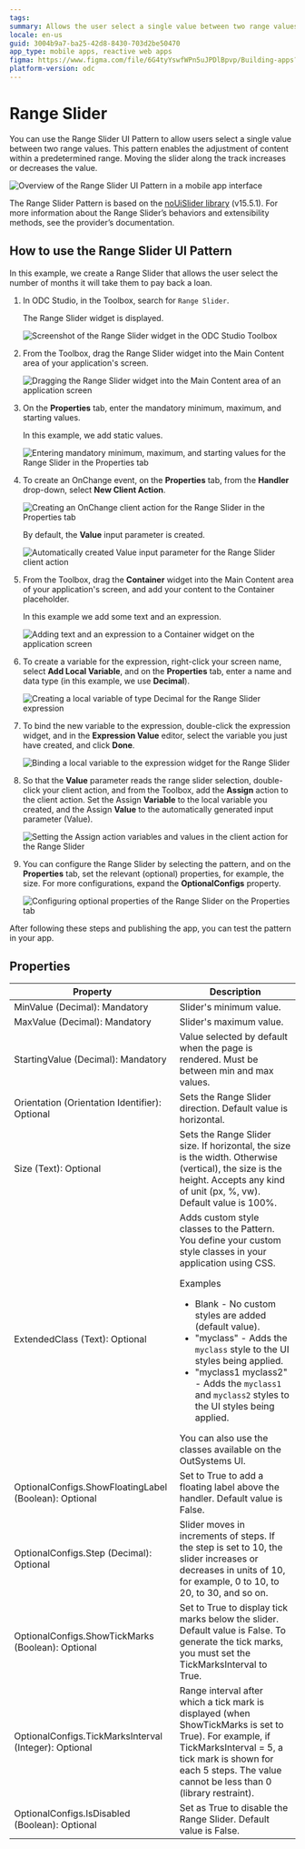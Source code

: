 ```yaml
---
tags: 
summary: Allows the user select a single value between two range values.
locale: en-us
guid: 3004b9a7-ba25-42d8-8430-703d2be50470
app_type: mobile apps, reactive web apps
figma: https://www.figma.com/file/6G4tyYswfWPn5uJPDlBpvp/Building-apps?type=design&node-id=3203%3A16464&t=ZwHw8hXeFhwYsO5V-1
platform-version: odc
---
```


# Range Slider

You can use the Range Slider UI Pattern to allow users select a single value between two range values. This pattern enables the adjustment of content within a predetermined range. Moving the slider along the track increases or decreases the value.  

![Overview of the Range Slider UI Pattern in a mobile app interface](images/rangeslider-overview.png "Range Slider Overview")

<div class="info" markdown="1">

The Range Slider Pattern is based on the [noUiSlider library](https://refreshless.com/nouislider/) (v15.5.1). For more information about the Range Slider’s behaviors and extensibility methods, see the provider’s documentation.

</div>

## How to use the Range Slider UI Pattern

In this example, we create a Range Slider that allows the user select the number of months it will take them to pay back a loan.

1. In ODC Studio, in the Toolbox, search for `Range Slider`.

    The Range Slider widget is displayed.

    ![Screenshot of the Range Slider widget in the ODC Studio Toolbox](images/rangeslider-widget-ss.png "Range Slider Widget in Toolbox")

1. From the Toolbox, drag the Range Slider widget into the Main Content area of your application's screen.

    ![Dragging the Range Slider widget into the Main Content area of an application screen](images/rangeslider-dragwidget-ss.png "Dragging Range Slider Widget")

1. On the **Properties** tab, enter the mandatory minimum, maximum, and starting values. 
    
    In this example, we add static values.

    ![Entering mandatory minimum, maximum, and starting values for the Range Slider in the Properties tab](images/rangeslider-prop-vals-ss.png "Adding Mandatory Values to Range Slider")

1. To create an OnChange event, on the **Properties** tab, from the **Handler** drop-down, select **New Client Action**.

    ![Creating an OnChange client action for the Range Slider in the Properties tab](images/rangeslider-clientaction-ss.png "Creating Client Action for Range Slider")

    By default, the **Value** input parameter is created.  

    ![Automatically created Value input parameter for the Range Slider client action](images/rangeslider-value-input-ss.png "Value Input Parameter Creation")

1. From the Toolbox, drag the **Container** widget into the Main Content area of your application's screen, and add your content to the Container placeholder.

    In this example we add some text and an expression.

    ![Adding text and an expression to a Container widget on the application screen](images/rangeslider-container-ss.png "Adding Content to Container")

1. To create a variable for the expression, right-click your screen name, select **Add Local Variable**, and on the **Properties** tab, enter a name and data type (in this example, we use **Decimal**).

    ![Creating a local variable of type Decimal for the Range Slider expression](images/rangeslider-locvar-ss.png "Creating a Local Variable")

1. To bind the new variable to the expression, double-click the expression widget, and in the **Expression Value** editor, select the variable you just have created, and click **Done**.

    ![Binding a local variable to the expression widget for the Range Slider](images/rangeslider-expression-ss.png "Binding Variable to Expression")

1. So that the **Value** parameter reads the range slider selection, double-click your client action, and from the Toolbox, add the **Assign** action to the client action. Set the Assign **Variable** to the local variable you created, and the Assign **Value** to the automatically generated input parameter (Value).

    ![Setting the Assign action variables and values in the client action for the Range Slider](images/rangeslider-assign-ss.png "Setting Assign Variables and Values")

1.  You can configure the Range Slider by selecting the pattern, and on the **Properties** tab, set the relevant (optional) properties, for example, the size. For more configurations, expand the **OptionalConfigs** property.

    ![Configuring optional properties of the Range Slider on the Properties tab](images/rangeslider-properties-ss.png "Configuring Range Slider Properties")

After following these steps and publishing the app, you can test the pattern in your app.

## Properties

| Property                                              | Description                                                                                                                                                                                                                                                                                                                                                                                                                                                                                                                                                                                                                             |
|-------------------------------------------------------|-----------------------------------------------------------------------------------------------------------------------------------------------------------------------------------------------------------------------------------------------------------------------------------------------------------------------------------------------------------------------------------------------------------------------------------------------------------------------------------------------------------------------------------------------------------------------------------------------------------------------------------------|
| MinValue (Decimal): Mandatory                         | Slider's minimum value.                                                                                                                                                                                                                                                                                                                                                                                                                                                                                                                                                                                                                 |
| MaxValue (Decimal): Mandatory                         | Slider's maximum value.                                                                                                                                                                                                                                                                                                                                                                                                                                                                                                                                                                                                                 |
| StartingValue (Decimal): Mandatory                    | Value selected by default when the page is rendered. Must be between min and max values.                                                                                                                                                                                                                                                                                                                                                                                                                                                                                                                                                |
| Orientation (Orientation Identifier): Optional        | Sets the Range Slider direction. Default value is horizontal.                                                                                                                                                                                                                                                                                                                                                                                                                                                                                                                                                                           |
| Size (Text): Optional                                 | Sets the Range Slider size. If horizontal, the size is the width. Otherwise (vertical), the size is the height.  Accepts any kind of unit (px, %, vw). Default value is 100%.                                                                                                                                                                                                                                                                                                                                                                                                                                                           |
| ExtendedClass (Text): Optional                        | Adds custom style classes to the Pattern. You define your custom style classes in your application using CSS. <p>Examples <ul><li>Blank - No custom styles are added (default value).</li><li>"myclass" - Adds the ``myclass`` style to the UI styles being applied.</li><li>"myclass1 myclass2" - Adds the ``myclass1`` and ``myclass2`` styles to the UI styles being applied.</li></ul></p>You can also use the classes available on the OutSystems UI. |
| OptionalConfigs.ShowFloatingLabel (Boolean): Optional | Set to True to add a floating label above the handler. Default value is False.                                                                                                                                                                                                                                                                                                                                                                                                                                                                                                                                                          |
| OptionalConfigs.Step (Decimal): Optional              | Slider moves in increments of steps. If the step is set to 10, the slider increases or decreases in units of 10, for example, 0 to 10, to 20, to 30, and so on.                                                                                                                                                                                                                                                                                                                                                                                                                                                                         |
| OptionalConfigs.ShowTickMarks (Boolean): Optional     | Set to True to display tick marks below the slider. Default value is False. To generate the tick marks, you must set the TickMarksInterval to True.                                                                                                                                                                                                                                                                                                                                                                                                                                                                                     |
| OptionalConfigs.TickMarksInterval (Integer): Optional | Range interval after which a tick mark is displayed (when ShowTickMarks is set to True). For example, if TickMarksInterval = 5, a tick mark is shown for each 5 steps. The value cannot be less than 0 (library restraint).                                                                                                                                                                                                                                                                                                                                                                                                             |
| OptionalConfigs.IsDisabled (Boolean): Optional        | Set as True to disable the Range Slider. Default value is False.                                                                                                                                                                                                                                                                                                                                                                                                                                                                                                                                                                        |


